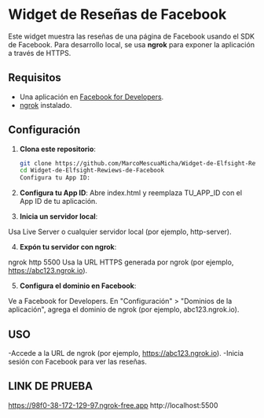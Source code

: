 # Widget de Reseñas de Facebook

Este widget muestra las reseñas de una página de Facebook usando el SDK de Facebook. Para desarrollo local, se usa **ngrok** para exponer la aplicación a través de HTTPS.

## Requisitos

- Una aplicación en [Facebook for Developers](https://developers.facebook.com/).
- [ngrok](https://ngrok.com/) instalado.

## Configuración

1. **Clona este repositorio**:
   ```bash
   git clone https://github.com/MarcoMescuaMicha/Widget-de-Elfsight-Rewiews-de-Facebook.git
   cd Widget-de-Elfsight-Rewiews-de-Facebook
   Configura tu App ID:
2. **Configura tu App ID**:
Abre index.html y reemplaza TU_APP_ID con el App ID de tu aplicación.

3. **Inicia un servidor local**:

Usa Live Server o cualquier servidor local (por ejemplo, http-server).

4. **Expón tu servidor con ngrok**:

ngrok http 5500
Usa la URL HTTPS generada por ngrok (por ejemplo, https://abc123.ngrok.io).

5. **Configura el dominio en Facebook**:

Ve a Facebook for Developers.
En "Configuración" > "Dominios de la aplicación", agrega el dominio de ngrok (por ejemplo, abc123.ngrok.io).

## USO

-Accede a la URL de ngrok (por ejemplo, https://abc123.ngrok.io).
-Inicia sesión con Facebook para ver las reseñas.

## LINK DE PRUEBA 
https://98f0-38-172-129-97.ngrok-free.app
http://localhost:5500 


